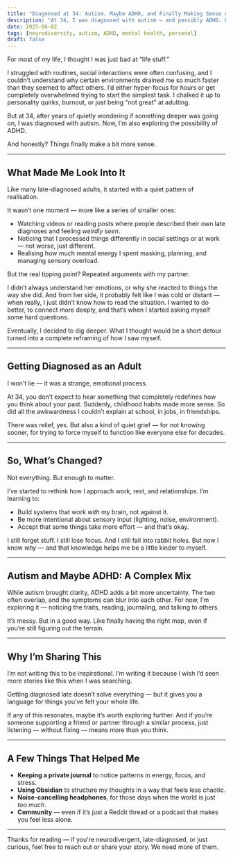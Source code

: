 ```yaml
---
title: "Diagnosed at 34: Autism, Maybe ADHD, and Finally Making Sense of Things"
description: "At 34, I was diagnosed with autism — and possibly ADHD. Here’s how that late diagnosis reshaped how I understand myself, work, and everyday life."
date: 2025-06-02
tags: [neurodiversity, autism, ADHD, mental health, personal]
draft: false
---
```


For most of my life, I thought I was just bad at “life stuff.”

I struggled with routines, social interactions were often confusing, and I couldn’t understand why certain environments drained me so much faster than they seemed to affect others. I’d either hyper-focus for hours or get completely overwhelmed trying to start the simplest task. I chalked it up to personality quirks, burnout, or just being “not great” at adulting.

But at 34, after years of quietly wondering if something deeper was going on, I was diagnosed with autism. Now, I’m also exploring the possibility of ADHD.

And honestly? Things finally make a bit more sense.

---

## What Made Me Look Into It

Like many late-diagnosed adults, it started with a quiet pattern of realisation.

It wasn’t one moment — more like a series of smaller ones:
- Watching videos or reading posts where people described their own late diagnoses and feeling *weirdly seen*.
- Noticing that I processed things differently in social settings or at work — not worse, just different.
- Realising how much mental energy I spent masking, planning, and managing sensory overload.

But the real tipping point? Repeated arguments with my partner.

I didn’t always understand her emotions, or why she reacted to things the way she did. And from her side, it probably felt like I was cold or distant — when really, I just didn’t know how to read the situation. I wanted to do better, to connect more deeply, and that’s when I started asking myself some hard questions.

Eventually, I decided to dig deeper. What I thought would be a short detour turned into a complete reframing of how I saw myself.

---

## Getting Diagnosed as an Adult

I won't lie — it was a strange, emotional process.

At 34, you don’t expect to hear something that completely redefines how you think about your past. Suddenly, childhood habits made more sense. So did all the awkwardness I couldn’t explain at school, in jobs, in friendships.

There was relief, yes. But also a kind of quiet grief — for not knowing sooner, for trying to force myself to function like everyone else for decades.

---

## So, What’s Changed?

Not everything. But enough to matter.

I’ve started to rethink how I approach work, rest, and relationships. I’m learning to:
- Build systems that work *with* my brain, not against it.
- Be more intentional about sensory input (lighting, noise, environment).
- Accept that some things take more effort — and that’s okay.

I still forget stuff. I still lose focus. And I still fall into rabbit holes. But now I know *why* — and that knowledge helps me be a little kinder to myself.

---

## Autism and Maybe ADHD: A Complex Mix

While autism brought clarity, ADHD adds a bit more uncertainty. The two often overlap, and the symptoms can blur into each other. For now, I’m exploring it — noticing the traits, reading, journaling, and talking to others.

It’s messy. But in a good way. Like finally having the right map, even if you’re still figuring out the terrain.

---

## Why I’m Sharing This

I’m not writing this to be inspirational. I’m writing it because I wish I’d seen more stories like this when I was searching.

Getting diagnosed late doesn’t solve everything — but it gives you a language for things you’ve felt your whole life.

If any of this resonates, maybe it’s worth exploring further. And if you’re someone supporting a friend or partner through a similar process, just listening — without fixing — means more than you think.

---

## A Few Things That Helped Me

- **Keeping a private journal** to notice patterns in energy, focus, and stress.
- **Using Obsidian** to structure my thoughts in a way that feels less chaotic.
- **Noise-cancelling headphones**, for those days when the world is just *too much*.
- **Community** — even if it’s just a Reddit thread or a podcast that makes you feel less alone.

---

Thanks for reading — if you're neurodivergent, late-diagnosed, or just curious, feel free to reach out or share your story. We need more of them.